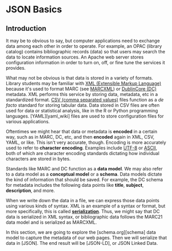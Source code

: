 # JSON Basics

## Introduction

It may be to obvious to say, but computer applications need to exchange data among each other in order to operate.
For example, an OPAC (library catalog) contains bibliographic records (data) so that users may search the data to locate information sources.
An Apache web server stores configuration information in order to turn on, off, or fine tune the services it provides.

What may not be obvious is that data is stored in a variety of formats.
Library students may be familiar with [XML (Extensible Markup Language)][xml_wiki] because it's used to format MARC
(see [MARCXML][marcxml_loc]) or [DublinCore (DC)][dc_dcorg] metadata.
XML performs this service by storing data, metadata, etc in a standardized format.
[CSV (comma separated values)][csv_wiki] files function as a *de facto* standard for storing tabular data.
Data stored in CSV files are often used for data or statistical analysis, like in the R or Python programming languages.
[YAML][yaml_wiki] files are used to store configuration files for various applications.

Oftentimes we might hear that data or metadata is **encoded** in a certain way, such as in MARC, DC, etc, and
then **encoded** again in XML, CSV, YAML, or like.
This isn't very accurate, though.
Encoding is more accurately used to refer to **character encoding**.
Examples include [UTF-8][utf8_wiki] or [ASCII][ascii_wiki],
both of which are character encoding standards dictating how individual characters are stored in bytes.

Standards like MARC and DC function as a **data model**.
We may also refer to a data model as a **conceptual model** or a **schema**.
Data models dictate the kind of information that should be saved.
For example, the DC schema for metadata includes the following data points like **title**, **subject**, **description**, and more.

When we write down the data in a file, we can express those data points using various kinds of syntax.
XML is an example of a syntax or format, but more specifically, this is called [**serialization**][serialization_wiki].
Thus, we might say that DC data is serialized in XML syntax, or bibliographic data follows the MARC21 data model and is serialized as MARCXML.

In this section, we are going to explore the [schema.org][schema] data model to capture the metadata of our web pages.
Then we will serialize that data in [JSON].
The end result will be [JSON-LD], or JSON Linked Data.

[xml_wiki]:https://en.wikipedia.org/wiki/XML
[marcxml_loc]:https://www.loc.gov/standards/marcxml/
[dc_dcorg]:https://www.dublincore.org/specifications/dublin-core/dc-xml-guidelines/
[serialization_wiki]:https://en.wikipedia.org/wiki/Serialization
[csv_wiki]:https://en.wikipedia.org/wiki/Comma-separated_values
[utf8_wiki]:https://en.wikipedia.org/wiki/UTF-8
[ascii_wiki]:https://en.wikipedia.org/wiki/ASCII
